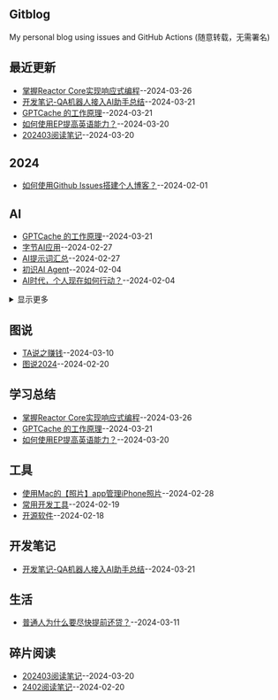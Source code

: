 ## Gitblog
My personal blog using issues and GitHub Actions (随意转载，无需署名)

## 最近更新
- [掌握Reactor Core实现响应式编程](https://github.com/humyna/gitblog/issues/18)--2024-03-26
- [开发笔记-QA机器人接入AI助手总结](https://github.com/humyna/gitblog/issues/17)--2024-03-21
- [GPTCache 的工作原理](https://github.com/humyna/gitblog/issues/16)--2024-03-21
- [如何使用EP提高英语能力？](https://github.com/humyna/gitblog/issues/15)--2024-03-20
- [202403阅读笔记](https://github.com/humyna/gitblog/issues/14)--2024-03-20
## 2024
- [如何使用Github Issues搭建个人博客？](https://github.com/humyna/gitblog/issues/1)--2024-02-01
## AI
- [GPTCache 的工作原理](https://github.com/humyna/gitblog/issues/16)--2024-03-21
- [字节AI应用](https://github.com/humyna/gitblog/issues/10)--2024-02-27
- [AI提示词汇总](https://github.com/humyna/gitblog/issues/9)--2024-02-27
- [初识AI Agent](https://github.com/humyna/gitblog/issues/4)--2024-02-04
- [AI时代，个人现在如何行动？](https://github.com/humyna/gitblog/issues/3)--2024-02-04
<details><summary>显示更多</summary>

- [ReAct流程](https://github.com/humyna/gitblog/issues/2)--2024-02-04
</details>

## 图说
- [TA说之赚钱](https://github.com/humyna/gitblog/issues/12)--2024-03-10
- [图说2024](https://github.com/humyna/gitblog/issues/8)--2024-02-20
## 学习总结
- [掌握Reactor Core实现响应式编程](https://github.com/humyna/gitblog/issues/18)--2024-03-26
- [GPTCache 的工作原理](https://github.com/humyna/gitblog/issues/16)--2024-03-21
- [如何使用EP提高英语能力？](https://github.com/humyna/gitblog/issues/15)--2024-03-20
## 工具
- [使用Mac的【照片】app管理iPhone照片](https://github.com/humyna/gitblog/issues/11)--2024-02-28
- [常用开发工具](https://github.com/humyna/gitblog/issues/6)--2024-02-19
- [开源软件](https://github.com/humyna/gitblog/issues/5)--2024-02-18
## 开发笔记
- [开发笔记-QA机器人接入AI助手总结](https://github.com/humyna/gitblog/issues/17)--2024-03-21
## 生活
- [普通人为什么要尽快提前还贷？](https://github.com/humyna/gitblog/issues/13)--2024-03-11
## 碎片阅读
- [202403阅读笔记](https://github.com/humyna/gitblog/issues/14)--2024-03-20
- [2402阅读笔记](https://github.com/humyna/gitblog/issues/7)--2024-02-20
